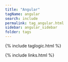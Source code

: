 ```yaml
---
title: "Angular"
tagName: angular
search: include
permalink: tag_angular.html
sidebar: angular_sidebar
folder: tags
---
```

{% include taglogic.html %}

{% include links.html %}
